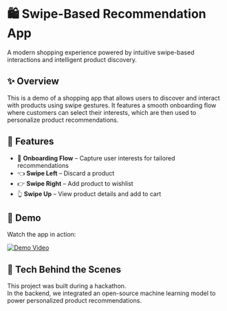 # 🛍️ Swipe-Based Recommendation App

A modern shopping experience powered by intuitive swipe-based interactions and intelligent product discovery.

## ✨ Overview

This is a demo of a shopping app that allows users to discover and interact with products using swipe gestures. It features a smooth onboarding flow where customers can select their interests, which are then used to personalize product recommendations.

## 🚀 Features

- 👋 **Onboarding Flow** – Capture user interests for tailored recommendations  
- 👈 **Swipe Left** – Discard a product  
- 👉 **Swipe Right** – Add product to wishlist  
- 👆 **Swipe Up** – View product details and add to cart  

## 🎥 Demo

Watch the app in action:

[![Demo Video](https://github.com/user-attachments/assets/e4c6a47e-62ea-4752-8081-5e7ef39e0c9e)](https://github.com/user-attachments/assets/e4c6a47e-62ea-4752-8081-5e7ef39e0c9e)

## 🧠 Tech Behind the Scenes

This project was built during a hackathon.  
In the backend, we integrated an open-source machine learning model to power personalized product recommendations.
